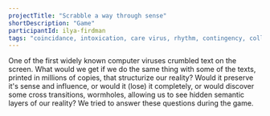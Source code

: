 ```yaml
---
projectTitle: "Scrabble a way through sense"
shortDescription: "Game"
participantId: ilya-firdman
tags: "coincidance, intoxication, care virus, rhythm, contingency, collection, practice of small movements, psychodata, quick knowledge, self-destructing structures"
---
```


One of the first widely known computer viruses crumbled text on the screen. What would we get if we do the same thing with some of the texts, printed in millions of copies, that structurize our reality? Would it preserve it's sense and influence, or would it (lose) it completely, or would discover some cross transitions, wormholes, allowing us to see hidden semantic layers of our reality? We tried to answer these questions during the game.
